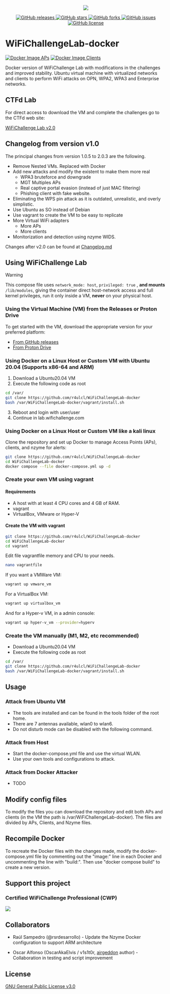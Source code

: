 <p align="center">
  <img src="images/B-WifiChallengeLab-LOGO.png">
</p>

<p align="center">
   <a href="https://github.com/r4ulcl/WiFiChallengeLab-docker/releases">
    <img src="https://img.shields.io/github/v/release/r4ulcl/WiFiChallengeLab-docker" alt="GitHub releases">
  </a>
  <a href="https://github.com/r4ulcl/WiFiChallengeLab-docker/stargazers">
    <img src="https://img.shields.io/github/stars/r4ulcl/WiFiChallengeLab-docker.svg?style=flat" alt="GitHub stars">
  </a>
  <a href="https://github.com/r4ulcl/WiFiChallengeLab-docker/network">
    <img src="https://img.shields.io/github/forks/r4ulcl/WiFiChallengeLab-docker.svg?style=flat" alt="GitHub forks">
  </a>
  <a href="https://github.com/r4ulcl/WiFiChallengeLab-docker/issues">
    <img src="https://img.shields.io/github/issues/r4ulcl/WiFiChallengeLab-docker.svg?style=flat" alt="GitHub issues">
  </a>
  <a href="https://github.com/r4ulcl/WiFiChallengeLab-docker/blob/main/LICENSE">
    <img src="https://img.shields.io/github/license/r4ulcl/WiFiChallengeLab-docker.svg?style=flat" alt="GitHub license">
  </a>
</p>

# WiFiChallengeLab-docker

[![Docker Image APs](https://github.com/r4ulcl/WiFiChallengeLab-docker/actions/workflows/docker-image-aps.yml/badge.svg)](https://hub.docker.com/r/r4ulcl/wifichallengelab-aps) [![Docker Image Clients](https://github.com/r4ulcl/WiFiChallengeLab-docker/actions/workflows/docker-image-clients.yml/badge.svg)](https://hub.docker.com/r/r4ulcl/wifichallengelab-clients)

Docker version of WiFiChallenge Lab with modifications in the challenges and improved stability. Ubuntu virtual machine with virtualized networks and clients to perform WiFi attacks on OPN, WPA2, WPA3 and Enterprise networks.

## CTFd Lab

For direct access to download the VM and complete the challenges go to the CTFd web site:

[WiFiChallenge Lab v2.0](https://lab.WiFiChallenge.com/)

## Changelog from version v1.0

The principal changes from version 1.0.5 to 2.0.3 are the following.

- Remove Nested VMs. Replaced with Docker
- Add new attacks and modify the existent to make them more real
  - WPA3 bruteforce and downgrade
  - MGT Multiples APs
  - Real captive portal evasion (instead of just MAC filtering)
  - Phishing client with fake website.
- Eliminating the WPS pin attack as it is outdated, unrealistic, and overly simplistic.
- Use Ubuntu as SO instead of Debian
- Use vagrant to create the VM to be easy to replicate
- More Virtual WiFi adapters
  - More APs
  - More clients
- Monitorization and detection using nzyme WIDS.

Changes after v2.0 can be found at [Changelog.md](https://github.com/r4ulcl/WiFiChallengeLab-docker/blob/main/Changelog.md)

## Using WiFiChallenge Lab

> [!WARNING]  
> This compose file uses `network_mode: host`, `privileged: true` , **and mounts** `/lib/modules`, giving the container direct host-network access and full kernel privileges, run it only inside a VM, **never** on your physical host.


### Using the Virtual Machine (VM) from the Releases or Proton Drive

To get started with the VM, download the appropriate version for your preferred platform:

- [From GitHub releases](https://github.com/r4ulcl/WiFiChallengeLab-docker/releases)
- [From Proton Drive](https://drive.proton.me/urls/Q4WPB23W7R#Qk4nxMH8Q4oQ)

### Using Docker on a Linux Host or Custom VM with Ubuntu 20.04 (Supports x86-64 and ARM)

1. Download a Ubuntu20.04 VM
2. Execute the following code as root

``` bash
cd /var/
git clone https://github.com/r4ulcl/WiFiChallengeLab-docker
bash /var/WiFiChallengeLab-docker/vagrant/install.sh
```

3. Reboot and login with user/user
4. Continue in lab.wifichallenge.com

### Using Docker on a Linux Host or Custom VM like a kali linux

Clone the repository and set up Docker to manage Access Points (APs), clients, and nzyme for alerts:

```bash
git clone https://github.com/r4ulcl/WiFiChallengeLab-docker
cd WiFiChallengeLab-docker
docker compose --file docker-compose.yml up -d
```

### Create your own VM using vagrant

#### Requirements

- A host with at least 4 CPU cores and 4 GB of RAM.
- vagrant
- VirtualBox, VMware or Hyper-V

#### Create the VM with vagrant

```bash
git clone https://github.com/r4ulcl/WiFiChallengeLab-docker
cd WiFiChallengeLab-docker
cd vagrant
```

Edit file vagrantfile memory and CPU to your needs.

```bash
nano vagrantfile
```

If you want a VMWare VM:

```bash
vagrant up vmware_vm 
```

For a VirtualBox VM:

```bash
vagrant up virtualbox_vm 
```

And for a Hyper-v VM, in a admin console:

```bash
vagrant up hyper-v_vm --provider=hyperv
```

### Create the VM manually (M1, M2, etc recommended)

- Download a Ubuntu20.04 VM
- Execute the following code as root

```bash
cd /var/
git clone https://github.com/r4ulcl/WiFiChallengeLab-docker
bash /var/WiFiChallengeLab-docker/vagrant/install.sh
```

## Usage

### Attack from Ubuntu VM

- The tools are installed and can be found in the tools folder of the root home.
- There are 7 antennas available, wlan0 to wlan6.
- Do not disturb mode can be disabled with the following command.

### Attack from Host

- Start the docker-compose.yml file and use the virtual WLAN.
- Use your own tools and configurations to attack.

### Attack from Docker Attacker

- TODO

## Modify config files

To modify the files you can download the repository and edit both APs and clients (in the VM the path is /var/WiFiChallengeLab-docker). The files are divided by APs, Clients, and Nzyme files.

## Recompile Docker

To recreate the Docker files with the changes made, modify the docker-compose.yml file by commenting out the "image:" line in each Docker and uncommenting the line with "build:". Then use "docker compose build" to create a new version.

## Support this project

### Certified WiFiChallenge Professional (CWP)

[<img src="https://import.cdn.thinkific.com/937577/eyw5HcfFRMml6M8GoFq3_FONDO%20CURSO.png">](https://academy.wifichallenge.com/courses/certified-wifichallenge-professional-cwp)

## Collaborators

- Raúl Sampedro (@rsrdesarrollo) - Update the Nzyme Docker configuration to support ARM architecture

- Oscar Alfonso (OscarAkaElvis / v1s1t0r, [airgeddon](https://github.com/v1s1t0r1sh3r3/airgeddon) author) - Collaboration in testing and script improvement

## License

[GNU General Public License v3.0](https://github.com/r4ulcl/WiFiChallengeLab-docker/blob/main/LICENSE)
